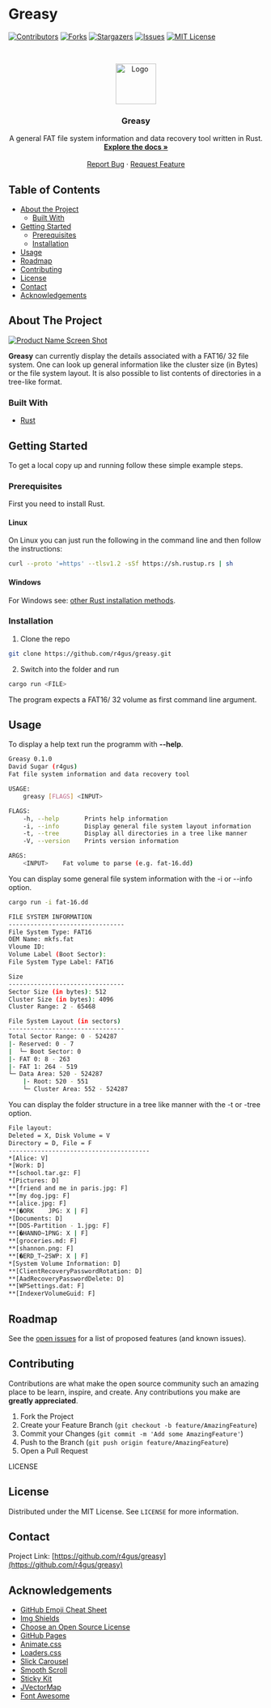 # Greasy

<!-- PROJECT SHIELDS -->
<!--
*** I'm using markdown "reference style" links for readability.
*** Reference links are enclosed in brackets [ ] instead of parentheses ( ).
*** See the bottom of this document for the declaration of the reference variables
*** for contributors-url, forks-url, etc. This is an optional, concise syntax you may use.
*** https://www.markdownguide.org/basic-syntax/#reference-style-links
-->
[![Contributors][contributors-shield]][contributors-url]
[![Forks][forks-shield]][forks-url]
[![Stargazers][stars-shield]][stars-url]
[![Issues][issues-shield]][issues-url]
[![MIT License][license-shield]][license-url]



<!-- PROJECT LOGO -->
<br />
<p align="center">
  <a href="https://github.com/r4gus/greasy">
    <img src="images/logo.png" alt="Logo" width="80" height="80">
  </a>

  <h3 align="center">Greasy</h3>

  <p align="center">
    A general FAT file system information and data recovery tool written in Rust. 
    <br />
    <a href="https://github.com/r4gus/greasy"><strong>Explore the docs »</strong></a>
    <br />
    <br />
    <a href="https://github.com/r4gus/greasy/issues">Report Bug</a>
    ·
    <a href="https://github.com/r4gus/greasy/issues">Request Feature</a>
  </p>
</p>



<!-- TABLE OF CONTENTS -->
## Table of Contents

* [About the Project](#about-the-project)
  * [Built With](#built-with)
* [Getting Started](#getting-started)
  * [Prerequisites](#prerequisites)
  * [Installation](#installation)
* [Usage](#usage)
* [Roadmap](#roadmap)
* [Contributing](#contributing)
* [License](#license)
* [Contact](#contact)
* [Acknowledgements](#acknowledgements)



<!-- ABOUT THE PROJECT -->
## About The Project

[![Product Name Screen Shot][product-screenshot]](https://example.com) <!-- screen shot of our program -->

__Greasy__ can currently display the details associated with a FAT16/ 32 file system. One can look up general information
like the cluster size (in Bytes) or the file system layout. It is also possible to list contents of directories in a tree-like format.

### Built With
* [Rust](https://www.rust-lang.org) 

<!-- GETTING STARTED -->
## Getting Started

To get a local copy up and running follow these simple example steps.

### Prerequisites

First you need to install Rust. 

#### Linux
On Linux you can just run the following in the command line and then follow the instructions:
```Bash
curl --proto '=https' --tlsv1.2 -sSf https://sh.rustup.rs | sh
```

#### Windows
For Windows see: [other Rust installation methods](https://forge.rust-lang.org/infra/other-installation-methods.html).


### Installation

1. Clone the repo
```sh
git clone https://github.com/r4gus/greasy.git
```

2. Switch into the folder and run
```sh
cargo run <FILE>
```

The program expects a FAT16/ 32 volume as first command line argument.


<!-- USAGE EXAMPLES -->
## Usage

To display a help text run the programm with __--help__.
```Bash
Greasy 0.1.0
David Sugar (r4gus)
Fat file system information and data recovery tool

USAGE:
    greasy [FLAGS] <INPUT>

FLAGS:
    -h, --help       Prints help information
    -i, --info       Display general file system layout information
    -t, --tree       Display all directories in a tree like manner
    -V, --version    Prints version information

ARGS:
    <INPUT>    Fat volume to parse (e.g. fat-16.dd)
```

You can display some general file system information with the -i or --info option.
```Bash
cargo run -i fat-16.dd

FILE SYSTEM INFORMATION
--------------------------------
File System Type: FAT16   
OEM Name: mkfs.fat
Vloume ID:
Volume Label (Boot Sector):
File System Type Label: FAT16   

Size
--------------------------------
Sector Size (in bytes): 512
Cluster Size (in bytes): 4096
Cluster Range: 2 - 65468

File System Layout (in sectors)
--------------------------------
Total Sector Range: 0 - 524287
|- Reserved: 0 - 7
|  └─ Boot Sector: 0
|- FAT 0: 8 - 263
|- FAT 1: 264 - 519
└─ Data Area: 520 - 524287
    |- Root: 520 - 551
    └─ Cluster Area: 552 - 524287
```

You can display the folder structure in a tree like manner with the -t or -tree option.
```Bash
File layout:
Deleted = X, Disk Volume = V
Directory = D, File = F
---------------------------------------
*[Alice: V]
*[Work: D]
**[school.tar.gz: F]
*[Pictures: D]
**[friend and me in paris.jpg: F]
**[my dog.jpg: F]
**[alice.jpg: F]
**[�ORK    JPG: X | F]
*[Documents: D]
**[DOS-Partition - 1.jpg: F]
**[�HANNO~1PNG: X | F]
**[groceries.md: F]
**[shannon.png: F]
**[�ERD_T~2SWP: X | F]
*[System Volume Information: D]
**[ClientRecoveryPasswordRotation: D]
**[AadRecoveryPasswordDelete: D]
**[WPSettings.dat: F]
**[IndexerVolumeGuid: F]
```

<!-- ROADMAP -->
## Roadmap

See the [open issues](https://github.com/r4gus/greasy/issues) for a list of proposed features (and known issues).


## Contributing

Contributions are what make the open source community such an amazing place to be learn, inspire, and create. Any contributions you make are **greatly appreciated**.

1. Fork the Project
2. Create your Feature Branch (`git checkout -b feature/AmazingFeature`)
3. Commit your Changes (`git commit -m 'Add some AmazingFeature'`)
4. Push to the Branch (`git push origin feature/AmazingFeature`)
5. Open a Pull Request


LICENSE
## License

Distributed under the MIT License. See `LICENSE` for more information.


<!-- CONTACT -->
## Contact

Project Link: [https://github.com/r4gus/greasy](https://github.com/r4gus/greasy)



<!-- ACKNOWLEDGEMENTS -->
## Acknowledgements
* [GitHub Emoji Cheat Sheet](https://www.webpagefx.com/tools/emoji-cheat-sheet)
* [Img Shields](https://shields.io)
* [Choose an Open Source License](https://choosealicense.com)
* [GitHub Pages](https://pages.github.com)
* [Animate.css](https://daneden.github.io/animate.css)
* [Loaders.css](https://connoratherton.com/loaders)
* [Slick Carousel](https://kenwheeler.github.io/slick)
* [Smooth Scroll](https://github.com/cferdinandi/smooth-scroll)
* [Sticky Kit](http://leafo.net/sticky-kit)
* [JVectorMap](http://jvectormap.com)
* [Font Awesome](https://fontawesome.com)





<!-- MARKDOWN LINKS & IMAGES -->
<!-- https://www.markdownguide.org/basic-syntax/#reference-style-links -->

[contributors-shield]: https://img.shields.io/github/contributors/r4gus/greasy?style=flat-square
[contributors-url]: https://github.com/r4gus/greasy/graphs/contributors
[forks-shield]: https://img.shields.io/github/forks/r4gus/greasy?style=flat-square
[forks-url]: https://github.com/r4gus/greasy/network
[stars-shield]: https://img.shields.io/github/stars/r4gus/greasy?style=flat-square
[stars-url]: https://github.com/r4gus/greasy/stargazers
[issues-shield]: https://img.shields.io/github/issues/r4gus/greasy?style=flat-square
[issues-url]: https://github.com/r4gus/greasy/issues
[license-shield]: https://img.shields.io/github/license/r4gus/greasy?style=flat-square
[license-url]: https://github.com/r4gus/greasy/blob/traits/LICENSE.txt
[product-screenshot]: images/screenshot.png

